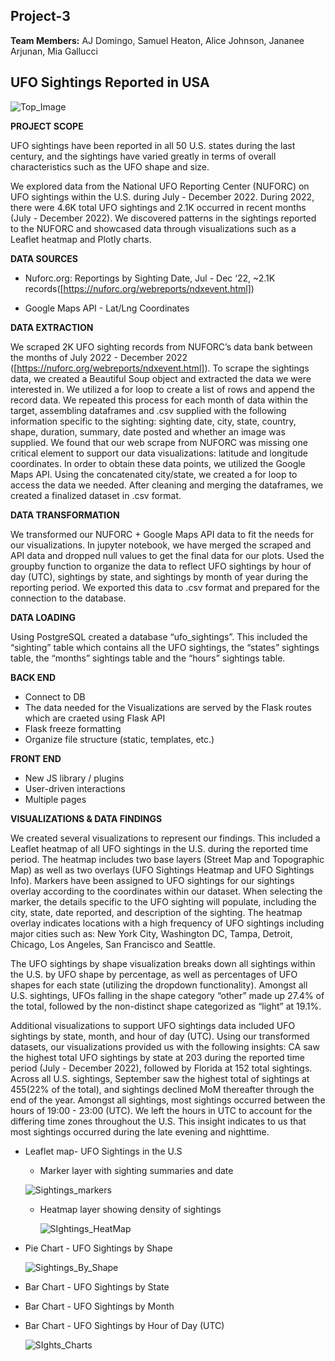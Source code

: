 ## Project-3

**Team Members:** AJ Domingo, Samuel Heaton, Alice Johnson, Jananee Arjunan, Mia Gallucci

## UFO Sightings Reported in USA

![Top_Image](https://user-images.githubusercontent.com/112193116/212521106-dba04ca4-6526-45c1-bf1b-af28998a25a7.png)

**PROJECT SCOPE**

 UFO sightings have been reported in all 50 U.S. states during the last century, and the sightings have varied greatly in terms of overall characteristics such as the  UFO shape and size. 


  We explored data from the National UFO Reporting Center (NUFORC) on UFO sightings within the U.S. during July - December 2022. During 2022, there were 4.6K total UFO sightings and 2.1K occurred in recent months (July - December 2022). 
We discovered patterns in the sightings reported to the NUFORC and showcased data through visualizations such as a Leaflet heatmap and Plotly charts.

**DATA SOURCES**

 * Nuforc.org: Reportings by Sighting Date, Jul - Dec ‘22, ~2.1K records([https://nuforc.org/webreports/ndxevent.html])

 * Google Maps API - Lat/Lng Coordinates

**DATA EXTRACTION**

  We scraped 2K UFO sighting records from NUFORC’s data bank between the months of July 2022 - December 2022 ([https://nuforc.org/webreports/ndxevent.html]). To scrape  the sightings data, we created a Beautiful Soup object and extracted the data we were interested in. We utilized a for loop to create a list of rows and append the record data. We repeated this process for each month of data within the target, assembling dataframes and .csv supplied with the following information specific to the sighting: sighting date, city, state, country, shape, duration, summary, date posted and whether an image was supplied. 
We found that our web scrape from NUFORC was missing one critical element to support our data visualizations: latitude and longitude coordinates. In order to obtain these data points, we utilized the Google Maps API. Using the concatenated city/state, we created a for loop to access the data we needed. After cleaning and merging the dataframes, we created a finalized dataset in .csv format.

**DATA TRANSFORMATION**

  We transformed our NUFORC + Google Maps API data to fit the needs for our visualizations. In jupyter notebook, we have merged the scraped and API data and dropped  null values to get the final data for our plots. Used the groupby function to organize the data to reflect UFO sightings by hour of day (UTC), sightings by state, and sightings by month of year during the reporting period. We exported this data to .csv format and prepared for the connection to the database.

**DATA LOADING**

  Using PostgreSQL created a  database “ufo_sightings”. This included the “sighting” table which contains all the UFO sightings, the “states” sightings table, the “months” sightings table and the “hours” sightings table. 

**BACK END**
  * Connect to DB
  * The data needed for the Visualizations are served by the Flask routes which are craeted using Flask API
  * Flask freeze formatting
  * Organize file structure (static, templates, etc.)
 
**FRONT END**

 * New JS library / plugins
 * User-driven interactions
 * Multiple pages

**VISUALIZATIONS & DATA FINDINGS**

  We created several visualizations to represent our findings. This included a Leaflet heatmap of all UFO sightings in the U.S. during the reported time period. The heatmap includes two base layers (Street Map and Topographic Map) as well as two overlays (UFO Sightings Heatmap and UFO Sightings Info). Markers have been assigned to UFO sightings for our sightings overlay according to the coordinates within our dataset. When selecting the marker, the details specific to the UFO sighting will populate, including the city, state, date reported, and description of the sighting. The heatmap overlay indicates locations with a high frequency of UFO sightings including major cities such as: New York City, Washington DC, Tampa, Detroit, Chicago, Los Angeles, San Francisco and Seattle. 
  
  The UFO sightings by shape visualization breaks down all sightings within the U.S. by UFO shape by percentage, as well as percentages of UFO shapes for each state (utilizing the dropdown functionality). Amongst all U.S. sightings, UFOs falling in the shape category “other” made up 27.4% of the total, followed by the non-distinct shape categorized as “light” at 19.1%.

  Additional visualizations to support UFO sightings data included UFO sightings by state, month, and hour of day (UTC). Using our transformed datasets, our visualizations provided us with the following insights: CA saw the highest total UFO sightings by state at 203 during the reported time period (July - December 2022), followed by Florida at 152 total sightings. Across all U.S. sightings, September saw the highest total of sightings at 455(22% of the total), and sightings declined MoM thereafter through the end of the year. Amongst all sightings, most sightings occurred between the hours of 19:00 - 23:00 (UTC). We left the hours in UTC to account for the differing time zones throughout the U.S. This insight indicates to us that most sightings occurred during the late evening and nighttime. 


* Leaflet map- UFO Sightings in the U.S 
   * Marker layer with sighting summaries and date
   
    ![Sightings_markers](https://user-images.githubusercontent.com/112193116/212520762-ad57e656-0c18-4732-807f-7547b763691b.png)

   * Heatmap layer showing density of sightings 
   
     ![SIghtings_HeatMap](https://user-images.githubusercontent.com/112193116/212520885-0a01d5ad-6096-4629-97b5-b1804186a9ae.png)
     
* Pie Chart - UFO Sightings by Shape 

    ![Sightings_By_Shape](https://user-images.githubusercontent.com/112193116/212520760-e9aad8f2-2075-4b90-aa42-4d9b512e2c24.png)
  
* Bar Chart - UFO Sightings by State 

* Bar Chart - UFO Sightings by Month 

* Bar Chart - UFO Sightings by Hour of Day (UTC)  

 
   ![SIghts_Charts](https://user-images.githubusercontent.com/112193116/212520888-7a089e9c-dffd-429b-9f7e-9bcdc15cf701.png)
 




